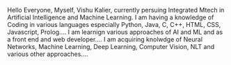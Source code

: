 Hello Everyone, Myself, Vishu Kalier, currently persuing Integrated Mtech in Artificial Intelligence and Machine Learning. I am having a knowledge of Coding in various languages especially Python, Java, C, C++, HTML, CSS, Javascript, Prolog.... I am learnign various approaches of AI and ML and as a front end and web developer.... I am acquiring knolwdge of Neural Networks, Machine Learning, Deep Learning, Computer Vision, NLT and various other approaches....

<!---
VishuKalier2003/VishuKalier2003 is a ✨ special ✨ repository because its `README.md` (this file) appears on your GitHub profile.
You can click the Preview link to take a look at your changes.
--->
